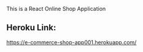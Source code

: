 This is a React Online Shop Application

## Heroku Link:  
https://e-commerce-shop-app001.herokuapp.com/
